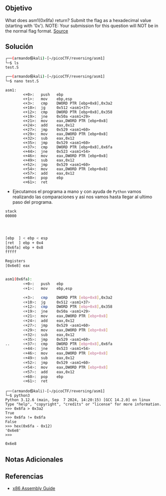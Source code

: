 ## Objetivo
What does asm1(0x6fa) return? Submit the flag as a hexadecimal value (starting with '0x'). NOTE: Your submission for this question will NOT be in the normal flag format. [Source](https://jupiter.challenges.picoctf.org/static/b41e08fc19ceb9d0466ebd68d36c5630/test.S)
## Solución

```bash
┌──(armando㉿kali)-[~/picoCTF/reversing/asm1]
└─$ ls
test.S

┌──(armando㉿kali)-[~/picoCTF/reversing/asm1]
└─$ nano test.S     
```

```
asm1:
        <+0>:   push   ebp
        <+1>:   mov    ebp,esp
        <+3>:   cmp    DWORD PTR [ebp+0x8],0x3a2
        <+10>:  jg     0x512 <asm1+37>
        <+12>:  cmp    DWORD PTR [ebp+0x8],0x358
        <+19>:  jne    0x50a <asm1+29>
        <+21>:  mov    eax,DWORD PTR [ebp+0x8]
        <+24>:  add    eax,0x12
        <+27>:  jmp    0x529 <asm1+60>
        <+29>:  mov    eax,DWORD PTR [ebp+0x8]
        <+32>:  sub    eax,0x12
        <+35>:  jmp    0x529 <asm1+60>
        <+37>:  cmp    DWORD PTR [ebp+0x8],0x6fa
        <+44>:  jne    0x523 <asm1+54>
        <+46>:  mov    eax,DWORD PTR [ebp+0x8]
        <+49>:  sub    eax,0x12
        <+52>:  jmp    0x529 <asm1+60>
        <+54>:  mov    eax,DWORD PTR [ebp+0x8]
        <+57>:  add    eax,0x12
        <+60>:  pop    ebp
        <+61>:  ret    
```
- Ejecutamos el programa a mano y con ayuda de `Python` vamos realizando las comparaciones y así nos vamos hasta llegar al ultimo paso del programa.
```bash
stack
00000




[ebp  ] < ebp < esp
[ret  ] ebp + 0x4
[0x6fa] ebp + 0x8
fffff

Registers
[0x6e8] eax


asm1(0x6fa):
        <+0>:   push   ebp
        <+1>:   mov    ebp,esp

        <+3>:   cmp    DWORD PTR [ebp+0x8],0x3a2
        <+10>:  jg     0x512 <asm1+37>
        <+12>:  cmp    DWORD PTR [ebp+0x8],0x358
        <+19>:  jne    0x50a <asm1+29>
        <+21>:  mov    eax,DWORD PTR [ebp+0x8]
        <+24>:  add    eax,0x12
        <+27>:  jmp    0x529 <asm1+60>
        <+29>:  mov    eax,DWORD PTR [ebp+0x8]
        <+32>:  sub    eax,0x12
        <+35>:  jmp    0x529 <asm1+60>
..      <+37>:  cmp    DWORD PTR [ebp+0x8],0x6fa
        <+44>:  jne    0x523 <asm1+54>
        <+46>:  mov    eax,DWORD PTR [ebp+0x8]
        <+49>:  sub    eax,0x12
        <+52>:  jmp    0x529 <asm1+60>
        <+54>:  mov    eax,DWORD PTR [ebp+0x8]
        <+57>:  add    eax,0x12
        <+60>:  pop    ebp
        <+61>:  ret    

```

```
┌──(armando㉿kali)-[~/picoCTF/reversing/asm1]
└─$ python3
Python 3.12.6 (main, Sep  7 2024, 14:20:15) [GCC 14.2.0] on linux
Type "help", "copyright", "credits" or "license" for more information.
>>> 0x6fa > 0x3a2
True
>>> 0x6fa != 0x6fa
False
>>> hex(0x6fa - 0x12)
'0x6e8'
>>> 
```

```bash
0x6e8
```

## Notas Adicionales
## Referencias
- [x86 Assembly Guide](https://www.google.com/url?sa=t&source=web&rct=j&opi=89978449&url=https://www.cs.virginia.edu/~evans/cs216/guides/x86.html&ved=2ahUKEwiBy-qVj8OJAxWZHkQIHR9CD88QFnoECBoQAQ&usg=AOvVaw0IXe1d-9ViADmhhLTOpLi2)